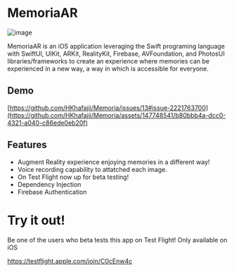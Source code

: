 # MemoriaAR

![image](https://github.com/HKhafajii/Memoria/assets/147748541/c24ba079-17c6-4ec5-a9b3-b3586b5cdedf)


MemoriaAR is an iOS application leveraging the Swift programing language with SwiftUI, UIKit, ARKit, RealityKit, Firebase, AVFoundation, 
and PhotosUI libraries/frameworks to create an experience where memories can be experienced in a new way, a way in which is accessible for everyone.


## Demo

[https://github.com/HKhafajii/Memoria/issues/13#issue-2221763700](https://github.com/HKhafajii/Memoria/assets/147748541/b80bbb4a-dcc0-4321-a040-c86ede0eb20f)




## Features


- Augment Reality experience enjoying memories in a different way!
- Voice recording capability to attatched each image.
- On Test Flight now up for beta testing!
- Dependency Injection
- Firebase Authentication


# Try it out!
Be one of the users who beta tests this app on Test Flight! Only available on iOS

https://testflight.apple.com/join/C0cEnw4c
